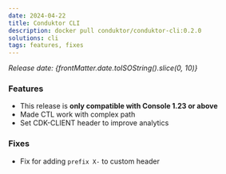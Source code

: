 ```yaml
---
date: 2024-04-22
title: Conduktor CLI
description: docker pull conduktor/conduktor-cli:0.2.0
solutions: cli
tags: features, fixes
---
```


*Release date: {frontMatter.date.toISOString().slice(0, 10)}*

### Features
- This release is **only compatible with Console 1.23 or above**
- Made CTL work with complex path 
- Set CDK-CLIENT header to improve analytics

### Fixes
- Fix for adding `prefix X-` to custom header